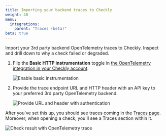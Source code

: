 ```yaml
---
title: Importing your backend traces to Checkly
weight: 40
menu:
  integrations:
    parent: "Traces (beta)"
beta: true
---
```


Import your 3rd party backend OpenTelemetry traces to Checkly. Inspect and drill down to why a check failed or degraded.
<!--more-->

1. Flip the **Basic HTTP instrumentation** toggle in [the OpenTelemetry integration in your Checkly account](https://app.checklyhq.com/settings/account/open-telemetry).

   ![Enable basic instrumentation](/docs/images/integrations/otel/otel_basic_instrumentation.png)

   
2. Provide the trace endpoint URL and HTTP header with an API key to your preferred 3rd party OpenTelemetry
   backend.

   ![Provide URL and header with authentication](/docs/images/integrations/otel/otel_export_traces_settings.png)

After you've set this up, you should see traces coming in the [Traces page](https://app.checklyhq.com/traces). Moreover, when opening a check, you'll see a Traces section within it. 

   ![Check result with OpenTelemetry trace](/docs/images/integrations/otel/otel_check_result.png)
